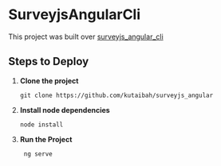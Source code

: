 # SurveyjsAngularCli

This project was built over  [surveyjs_angular_cli](https://github.com/surveyjs/surveyjs_angular_cli)


## Steps to Deploy

 1. **Clone the project**  
	```
	git clone https://github.com/kutaibah/surveyjs_angular
	```

 2. **Install node dependencies**
 	```
	node install
	```
 3. **Run the Project**
 	```
	 ng serve
	```


